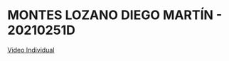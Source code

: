 # MONTES LOZANO DIEGO MARTÍN - 20210251D

[Video Individual](https://www.youtube.com/watch?v=GHR0P24JHXE)


